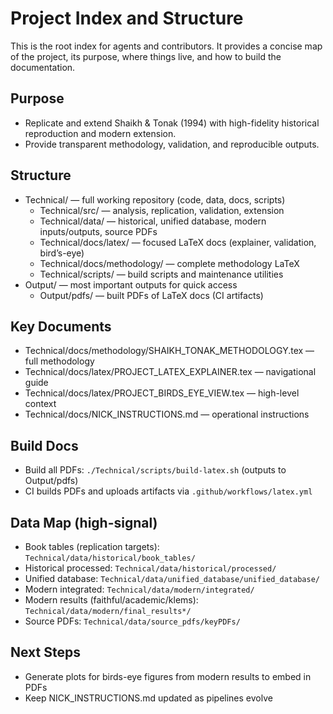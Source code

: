 # Project Index and Structure

This is the root index for agents and contributors. It provides a concise map of the project, its purpose, where things live, and how to build the documentation.

## Purpose
- Replicate and extend Shaikh & Tonak (1994) with high-fidelity historical reproduction and modern extension.
- Provide transparent methodology, validation, and reproducible outputs.

## Structure
- Technical/ — full working repository (code, data, docs, scripts)
  - Technical/src/ — analysis, replication, validation, extension
  - Technical/data/ — historical, unified database, modern inputs/outputs, source PDFs
  - Technical/docs/latex/ — focused LaTeX docs (explainer, validation, bird’s-eye)
  - Technical/docs/methodology/ — complete methodology LaTeX
  - Technical/scripts/ — build scripts and maintenance utilities
- Output/ — most important outputs for quick access
  - Output/pdfs/ — built PDFs of LaTeX docs (CI artifacts)

## Key Documents
- Technical/docs/methodology/SHAIKH_TONAK_METHODOLOGY.tex — full methodology
- Technical/docs/latex/PROJECT_LATEX_EXPLAINER.tex — navigational guide
- Technical/docs/latex/PROJECT_BIRDS_EYE_VIEW.tex — high-level context
- Technical/docs/NICK_INSTRUCTIONS.md — operational instructions

## Build Docs
- Build all PDFs: `./Technical/scripts/build-latex.sh` (outputs to Output/pdfs)
- CI builds PDFs and uploads artifacts via `.github/workflows/latex.yml`

## Data Map (high-signal)
- Book tables (replication targets): `Technical/data/historical/book_tables/`
- Historical processed: `Technical/data/historical/processed/`
- Unified database: `Technical/data/unified_database/unified_database/`
- Modern integrated: `Technical/data/modern/integrated/`
- Modern results (faithful/academic/klems): `Technical/data/modern/final_results*/`
- Source PDFs: `Technical/data/source_pdfs/keyPDFs/`

## Next Steps
- Generate plots for birds-eye figures from modern results to embed in PDFs
- Keep NICK_INSTRUCTIONS.md updated as pipelines evolve

